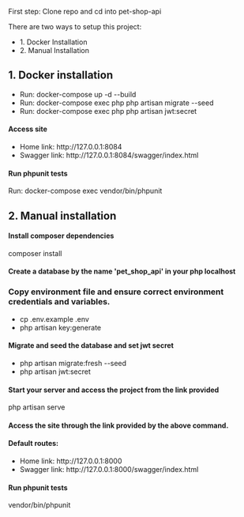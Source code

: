 <p>First step: Clone repo and cd into pet-shop-api</p>

There are two ways to setup this project:

<ul>
<li>1. Docker Installation</li>
<li>2. Manual Installation</li>
</ul>

## 1. Docker installation

<ul>
<li>Run: docker-compose up -d --build</li>
<li>Run: docker-compose exec php php artisan migrate --seed</li>
<li>Run: docker-compose exec php php artisan jwt:secret</li>
</ul>

#### Access site

<ul>
<li>Home link: http://127.0.0.1:8084</li>
<li>Swagger link: http://127.0.0.1:8084/swagger/index.html</li>
</ul>

#### Run phpunit tests

Run: docker-compose exec vendor/bin/phpunit

## 2. Manual installation

#### Install composer dependencies

composer install

#### Create a database by the name 'pet_shop_api' in your php localhost

### Copy environment file and ensure correct environment credentials and variables.

<ul>
<li>cp .env.example .env</li>
<li>php artisan key:generate</li>
</ul>

#### Migrate and seed the database and set jwt secret

<ul>
<li>php artisan migrate:fresh --seed</li>
<li>php artisan jwt:secret</li>
</ul>

#### Start your server and access the project from the link provided

php artisan serve

#### Access the site through the link provided by the above command.

#### Default routes:

<ul>
<li>Home link: http://127.0.0.1:8000</li>
<li>Swagger link: http://127.0.0.1:8000/swagger/index.html</li>
</ul>

#### Run phpunit tests

vendor/bin/phpunit
